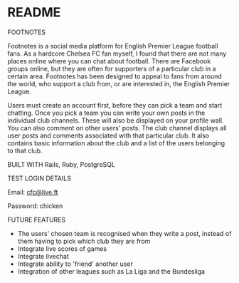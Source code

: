 # README

FOOTNOTES

Footnotes is a social media platform for English Premier League football fans. As a hardcore Chelsea FC fan myself, I found that there are not many places online where you can chat about football. There are Facebook groups online, but they are often for supporters of a particular club in a certain area. Footnotes has been designed to appeal to fans from around the world, who support a club from, or are interested in, the English Premier League.

Users must create an account first, before they can pick a team and start chatting. Once you pick a team you can write your own posts in the individual club channels. These will also be displayed on your profile wall. You can also comment on other users' posts. The club channel displays all user posts and comments associated with that particular club. It also contains basic information about the club and a list of the users belonging to that club.

BUILT WITH
Rails, Ruby, PostgreSQL

TEST LOGIN DETAILS

Email: cfc@live.ft

Password: chicken

FUTURE FEATURES
- The users' chosen team is recognised when they write a post, instead of them having to pick which club they are from
- Integrate live scores of games
- Integrate livechat
- Integrate ability to 'friend' another user
- Integration of other leagues such as La Liga and the Bundesliga
